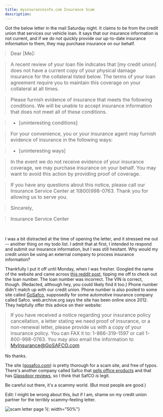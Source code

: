 ```yaml
---
title: myinsuranceinfo.com Insurance Scam
description:
---
```


<style>
blockquote {font-size:16px; margin: 0px}
blockquote p {margin-top: 0px; }
</style>

Got the below letter in the mail Saturday night. It claims to be from the credit union that services our vehicle loan. It says that our insurance information is not current, and if we do not quickly provide our up-to-date insurance information to them, they may purchase insurance on our behalf. 

> Dear [Me]:

> A recent review of your loan file indicates that [my credit union] does not have a current copy of your physical damage insurance for the collateral listed below. The terms of your loan agreement require you to maintain this coverage on your collateral at all times.

> Please furnish evidence of insurance that meets the following conditions. We will be unable to accept insurance information that does not meet all of these conditions.

> * [uninteresting conditions]

> For your convenience, you or your insurance agent may furnish evidence of insurance in the following ways:

> * [uninteresting ways]

> In the event we do not receive evidence of your insurance coverage, we may purchase insurance on your behalf. You may want to avoid this action by providing proof of coverage.

> If you have any questions about this notice, please call our Insurance Service Center at 1(800)998-0763. Thank you for allowing us to serve you.

> Sincerely,

> Insurance Service Center

<br/>

I was a bit distracted at the time of opening the letter, and it stressed me out -- another thing on my todo list. I admit that at first, I intended to respond and submit our
insurance information, but I was still hesitant. Why would my credit union be using an external company to process insurance information?

Thankfully I put it off until Monday, when I was fresher. Googled the name of the website and came
across [this reddit post](https://www.reddit.com/r/Insurance/comments/6vkatb/myinsuranceinfocom/), tipping me off to check out the loan number. The loan number was incorrect. The VIN is correct, though. (Redacted, although hey, you could likely find it too.) Phone number didn't match up with our credit union. Phone number is also posted to some site called [GoSafco](http://www.gosafco.com/customers/automobile-insurance/), supposedly for some automotive insurance company called Safco. web.archive.org says the site has been online since 2012. They helpfully offer this advice on their website:

> If you have received a notice regarding your insurance policy cancellation, a letter stating we need proof of insurance, or a non-renewal letter, please provide us with a copy of your insurance policy. You can FAX it to: 1-866-319-1597 or call 1-800-998-0763.  You may also email the information to MyInsurance@GoSAFCO.com

No thanks.

The site ([gosafco.com](gosafco.com)) is pretty thorough for a scam site, and free of typos. There's another company called Safco that [sells office products](http://www.safcoproducts.com/) and that has [Glassdoor reviews](https://www.glassdoor.com/Overview/Working-at-SAFCo-EI_IE691184.11,16.htm), so I think that SafCO _is_ legit.

Be careful out there, it's a scammy world. (But most people are good.)

Edit: I might be wrong about this, but if I am, shame on my credit union partner for the terribly scammy-feeling letter.

![scam letter page 1](/assets/img/myinsuranceinfo-scam-letter.png){: width="50%"}


